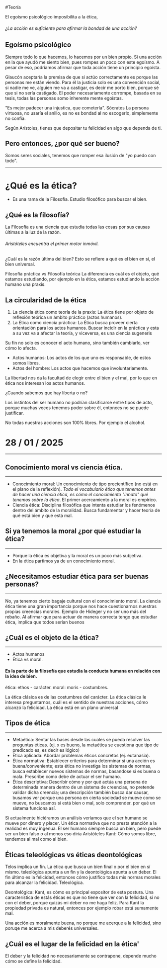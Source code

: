 #Teoría



El egoísmo psicológico imposibilita a la ética, 
###### ¿La acción es suficiente para afirmar la bondad de una acción?
## Egoísmo psicológico
Siempre todo lo que hacemos, lo hacemos por un bien propio. Si una acción en la que ayudó me siento bien, pues rompes un poco con este egoísmo. A pesar de eso, podríamos afirmar que toda acción tiene un principio egoísta.

Glaucón aceptaría la premisa de que si actúo correctamente es porque las personas me están viendo. Para él la justicia solo es una convención social, si nadie me  ve, alguien me va a castigar, es decir me porto bien, porque sé que si no sería castigado. El poder necesariamente corrompe, basada en su tesis, todas las personas somo inherente mente egoístas. 

"Es mejor padecer una injustica, que cometerla". Sócrates
La persona virtuosa, no usaría el anillo, es no es bondad al no escogerlo, simplemente no confía.

Según Arístoles, tienes que depositar tu felicidad en algo que dependa de ti.

## Pero entonces, ¿por qué ser bueno?
Somos seres sociales, tenemos que romper esa ilusión de "yo puedo con todo". 

---
# ¿Qué es la ética?
- Es una rama de la Filosofía. Estudio filosófico para buscar el bien.
## ¿Qué es la filosofía?
La Filosofía es una ciencia que estudia todas las cosas por sus causas últimas a la luz de la razón.
###### Aristóteles encuentra el primer motor inmóvil.

¿Cuál es la razón última del bien? Esto se refiere a qué es el bien en sí, el bien universal.

Filosofía práctica vs Filosofía teórica
La diferencia es cuál es el objeto, qué estamos estudiando, por ejemplo en la ética, estamos estudiando la acción humano una praxis.

## La circularidad de la ética
1. La ciencia ética como teoría de la praxis: La ética tiene por objeto de reflexión teórica un ámbito práctico (actos humanos).
2. La Ética como ciencia práctica: La Ética busca proveer cierta orientación para los actos humanos.
Buscar incidir en la práctica y esta a su vez va a afectar la teoría, y viceversa, es una ciencia sugeneris

Su fin no solo es conocer el acto humano, sino también cambiarlo, ver cómo lo afecta.

- Actos humanos: Los actos de los que uno es responsable, de estos somos libres.
- Actos del hombre: Los actos que hacemos que involuntariamente.

La libertad nos da la facultad de elegir entre el bien y el mal, por lo que en ética nos interesan los actos humanos.

¿Cuando sabemos que hay liberta o no?

Los instintos del ser humano no podrían clasificarse entre tipos de acto, porque muchas veces tenemos poder sobre él, entonces no se puede justificar.

No todas nuestras acciones son 100% libres. Por ejemplo el alcohol.

# 28 / 01 / 2025
---
## Conocimiento moral vs ciencia ética.
---
- Conocimiento moral: Un conocimiento de tipo precientífico (no está en el plano de la reflexión). _Todo el vocabulario ético que tenemos antes de hacer una ciencia ética, es cómo el conocimiento "innato" qué tenemos sobre la ética_. El primer acercamiento a la moral es empírico.
- Ciencia ética: Disciplina filosófica que intenta estudiar los fenómenos dentro del ámbito de la moralidad. Busca fundamentar y hacer teoría de qué está bien y qué está mal.

## Si ya tenemos la moral ¿por qué estudiar la ética?
---
- Porque la ética es objetiva y la moral es un poco más subjetiva.
- En la ética partimos ya de un conocimiento moral.
## ¿Necesitamos estudiar ética para ser buenas personas?
---
No, ya tenemos cierto bagaje cultural con el conocimiento moral.
La ciencia ética tiene una gran importancia porque nos hace cuestionarnos nuestras propias creencias morales.
Ejemplo de Hideger y no ser uno más del rebaño.
Al afirmar que para actuar de manera correcta tengo que estudiar ética, implica que todos serían buenos

## ¿Cuál es el objeto de la ética?
---
- Actos humanos
- Ética vs moral.
####  **Es la parte de la filosofía que estudia la conducta humana en relación con la idea de bien.**
ética: ethos - carácter.
moral: moris - costumbres.

La ética clásica es de las costumbres del carácter. La ética clásica le interesa preguntarnos, cuál es el sentido de nuestras acciones, cómo alcanzó la felicidad.
La ética está en un plano universal

## Tipos de ética
---
- Metaética: Sentar las bases desde las cuales se pueda resolver las preguntas éticas. (ej. x es bueno, la metaética se cuestiona que tipo de predicado es, es decir es lógico)
- Ética aplicada: Abordar problemas éticos concretos (ej. eutanasia).
- Ética normativa: Establecer criterios para determinar si una acción es buena/conveniente; esta ética no investiga los sistemas de normas, busca establecer nuevos sistemas de normas, basandose si es buena o mala. Prescribe como debe de actuar el ser humano.
- Ética descriptiva: Describir cómo y por qué actúa una persona de determinada manera dentro de un sistema de creencias, no pretende validar dicha creencia; una descripción también busca dar causar, busamos ver porque una persona en cierta sociedad se mueve como se mueve, no buscamos si está bien o mal, solo comprender. por qué un sistema funciona así.

Si actualmente hiciéramos un análisis veríamos que el ser humano se mueve por dinero y placer.
Un ética normativa que no presta atención a la realidad es muy ingenua.
El ser humano siempre busca un bien, pero puede ser un bien falso o al menos eso diría Aristóteles 
Kant: Cómo somos libre, tendemos al mal como al bien.


## Éticas teleológicas vs éticas deontológicas
Telos implica un fin.
La ética que busca un bien final o por el bien en sí mismo.
teleológica apunta a un fin y la deontológica apunta a un deber.
El fin último es la felicidad, entonces cómo justifico todas mis normas morales para alcanzar la felicidad. Teleológica.


Deontológica: Kant, es cómo es principal expositor de esta postura. Una característica de estás éticas es que no tiene que ver con la felicidad, si no con el deber, porque quizás mi deber no me haga feliz. Para Kant la propiedad privada es natural, entonces por ejemplo robar está sumamente mal.

Una acción es moralmente buena, no porque me acerque a la felicidad, sino poruqe me acerca a mis deberés universales.

## ¿Cuál es el lugar de la felicidad en la ética'
El deber y la felicidad no necesariamente se contrapone, depende mucho cómo se define la felicidad.